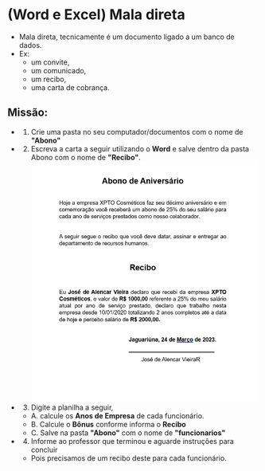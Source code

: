 # (Word e Excel) Mala direta

- Mala direta, tecnicamente é um documento ligado a um banco de dados.
- Ex:
    - um convite,
    - um comunicado,
    - um recibo,
    - uma carta de cobrança.
## Missão:
- 1. Crie uma pasta no seu computador/documentos com o nome de **"Abono"**
- 2. Escreva a carta a seguir utilizando o **Word** e salve dentro da pasta Abono com o nome de **"Recibo"**.
![recibo](recibo.png)
- 3. Digite a planilha a seguir,
    - A. calcule os **Anos de Empresa** de cada funcionário.
    - B. Calcule o **Bônus** conforme informa o **Recibo**
    - C. Salve na pasta **"Abono"** com o nome de **"funcionarios"**
- 4. Informe ao professor que terminou e aguarde instruções para concluir
    - Pois precisamos de um recibo deste para cada funcionário.